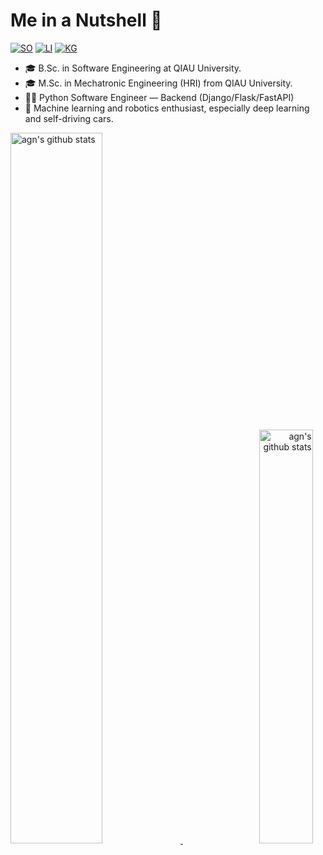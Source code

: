 # Me in a Nutshell 👋 

[![SO](https://img.shields.io/badge/stack-overflow-f59b42.svg?style=for-the-badge)](https://stackoverflow.com/users/3702377/benyamin-jafari)<!-- [![TW](https://img.shields.io/badge/twitter-4daedb.svg?style=for-the-badge)](https://twitter.com/benyaminjmf) -->
[![LI](https://img.shields.io/badge/linked-in-007cb5.svg?style=for-the-badge)](http://www.linkedin.com/in/benyaminjmf)
[![KG](https://img.shields.io/badge/kaggle-4daedb.svg?style=for-the-badge)](https://www.kaggle.com/benyaminjmf)

 - 🎓 B.Sc. in Software Engineering at QIAU University.
 - 🎓 M.Sc. in Mechatronic Engineering (HRI) from QIAU University.
 - 🧑‍💻️ Python Software Engineer — Backend (Django/Flask/FastAPI)
 - 👀 Machine learning and robotics enthusiast, especially deep learning and self-driving cars.

<!--
[![agn's github stats](https://github-readme-stats.vercel.app/api?username=agn-7&show_icons=true&theme=gruvbox)](https://github.com/agn-7/agn-7)[![Top Langs](https://github-readme-stats.vercel.app/api/top-langs/?username=agn-7&layout=compact&theme=gruvbox)](https://github.com/agn-7/agn-7)
-->

<p>
    <a align="left" href="https://github.com/agn-7/agn-7">
        <img alt="agn's github stats"  width="54%" src="https://github-readme-stats.vercel.app/api?username=agn-7&show_icons=true&theme=gruvbox">
    </a>
    <a align="right" href="https://github.com/agn-7/agn-7">
        <img alt="agn's github stats"  width="41.2%" src="https://github-readme-stats.vercel.app/api/top-langs/?username=agn-7&layout=compact&theme=gruvbox">
    </a>
   <!--img src = "https://github-readme-streak-stats.herokuapp.com?user=agn-7&theme=onedark&hide_border=true"-->

</p>


